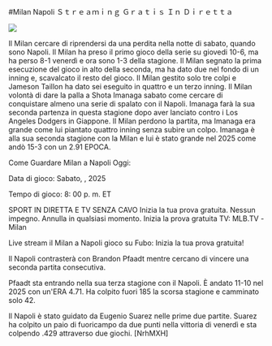 #Milan Napoli Ｓｔｒｅａｍｉｎｇ Ｇｒａｔｉｓ Ｉｎ Ｄｉｒｅｔｔａ  
  
  
[![](https://i.imgur.com/qSNzIqt.png)](https://movie.rssnews.media/KYpDSoB.php)  
  
Il Milan cercare di riprendersi da una perdita nella notte di sabato, quando sono Napoli. Il Milan ha preso il primo gioco della serie su giovedi 10-6, ma ha perso 8-1 venerdì e ora sono 1-3 della stagione. Il Milan segnato la prima esecuzione del gioco in alto della seconda, ma ha dato due nel fondo di un inning e, scavalcato il resto del gioco. Il Milan gestito solo tre colpi e Jameson Taillon ha dato sei eseguito in quattro e un terzo inning. Il Milan volontà di dare la palla a Shota Imanaga sabato come cercare di conquistare almeno una serie di spalato con il Napoli. Imanaga farà la sua seconda partenza in questa stagione dopo aver lanciato contro i Los Angeles Dodgers in Giappone. Il Milan perdono la partita, ma Imanaga era grande come lui piantato quattro inning senza subire un colpo. Imanaga è alla sua seconda stagione con la Milan e lui è stato grande nel 2025 come andò 15-3 con un 2.91 EPOCA.

Come Guardare Milan a Napoli Oggi:

Data di gioco: Sabato, , 2025

Tempo di gioco: 8: 00 p. m. ET

SPORT IN DIRETTA E TV SENZA CAVO
Inizia la tua prova gratuita. Nessun impegno. Annulla in qualsiasi momento.
Inizia la prova gratuita
TV: MLB.TV -Milan

Live stream il Milan a Napoli gioco su Fubo: Inizia la tua prova gratuita!

Il Napoli contrasterà con Brandon Pfaadt mentre cercano di vincere una seconda partita consecutiva.

Pfaadt sta entrando nella sua terza stagione con il Napoli. È andato 11-10 nel 2025 con un'ERA 4.71. Ha colpito fuori 185 la scorsa stagione e camminato solo 42.

Il Napoli è stato guidato da Eugenio Suarez nelle prime due partite. Suarez ha colpito un paio di fuoricampo da due punti nella vittoria di venerdì e sta colpendo .429 attraverso due giochi. [NrhMXH]